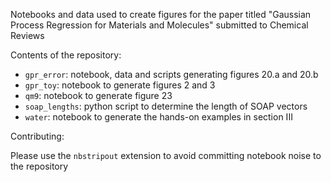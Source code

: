 Notebooks and data used to create figures for the paper titled "Gaussian Process Regression for Materials and Molecules" submitted to Chemical Reviews

Contents of the repository:

- `gpr_error`: notebook, data and scripts generating figures 20.a and 20.b
- `gpr_toy`: notebook to generate figures 2 and 3
- `qm9`: notebook to generate figure 23
- `soap_lengths`: python script to determine the length of SOAP vectors
- `water`: notebook to generate the hands-on examples in section III

Contributing:

Please use the `nbstripout` extension to avoid committing notebook noise to the repository


